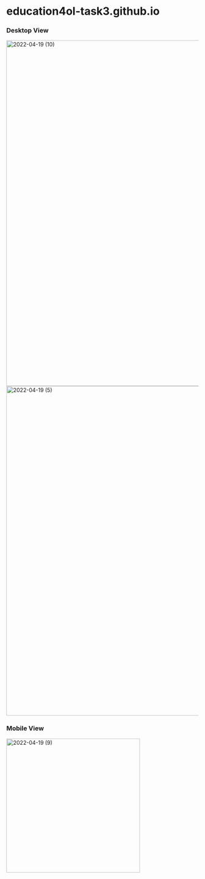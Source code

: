 # education4ol-task3.github.io 
### Desktop View    
<img width="903" alt="2022-04-19 (10)" src="https://user-images.githubusercontent.com/89654310/164012766-252e7f16-13ac-4788-b6be-4446b3cfd52b.png">
<img width="861" alt="2022-04-19 (5)" src="https://user-images.githubusercontent.com/89654310/164012793-e3a98fd4-61fa-48ca-9ad9-1632836bffe5.png">
  
### Mobile View  
<img width="350" alt="2022-04-19 (9)" src="https://user-images.githubusercontent.com/89654310/164012889-ad37fbc6-03c7-4b39-8791-d04d8752ba25.png">
